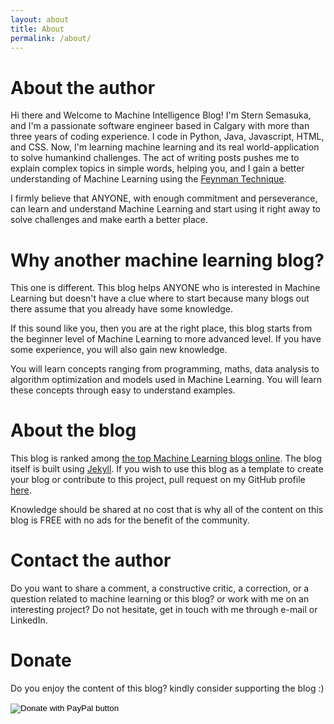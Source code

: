 ```yaml
---
layout: about
title: About
permalink: /about/
---
```

# About the author

Hi there and Welcome to Machine Intelligence Blog! I'm Stern Semasuka, and I'm a passionate software engineer based in Calgary with more than three years of coding experience. I code in Python, Java, Javascript, HTML, and CSS. Now, I'm learning machine learning and its real world-application to solve humankind challenges. The act of writing posts pushes me to explain complex topics in simple words, helping you, and I gain a better understanding of Machine Learning using the [Feynman Technique](https://www.youtube.com/watch?v=_f-qkGJBPts).

I firmly believe that ANYONE, with enough commitment and perseverance, can learn and understand Machine Learning and start using it right away to solve challenges and make earth a better place.

# Why another machine learning blog?

This one is different. This blog helps ANYONE who is interested in Machine Learning but doesn't have a clue where to start because many blogs out there assume that you already have some knowledge.

If this sound like you, then you are at the right place, this blog starts from the beginner level of Machine Learning to more advanced level. If you have some experience, you will also gain new knowledge.

You will learn concepts ranging from programming, maths, data analysis to algorithm optimization and models used in Machine Learning. You will learn these concepts through easy to understand examples.

# About the blog

This blog is ranked among [the top Machine Learning blogs online](https://blog.feedspot.com/machine_learning_blogs/). The blog itself is built using [Jekyll](https://jekyllrb.com "Jekyll"). If you wish to use this blog as a template to create your blog or contribute to this project, pull request on my GitHub profile [here](https://github.com/semasuka/blog).

Knowledge should be shared at no cost that is why all of the content on this blog is FREE with no ads for the benefit of the community.

# Contact the author

Do you want to share a comment, a constructive critic, a correction, or a question related to machine learning or this blog? or work with me on an interesting project? Do not hesitate, get in touch with me through e-mail or LinkedIn.

# Donate

Do you enjoy the content of this blog? kindly consider supporting the blog :)

<form action="https://www.paypal.com/cgi-bin/webscr" method="post" target="_top">
<input type="hidden" name="cmd" value="_s-xclick" />
<input type="hidden" name="hosted_button_id" value="CD3F4HSWGRUH2" />
<input type="image" src="https://www.paypalobjects.com/en_US/i/btn/btn_donateCC_LG.gif" border="0" name="submit" title="PayPal - The safer, easier way to pay online!" alt="Donate with PayPal button" />
<img alt="" border="0" src="https://www.paypal.com/en_CA/i/scr/pixel.gif" width="1" height="1" />
</form>